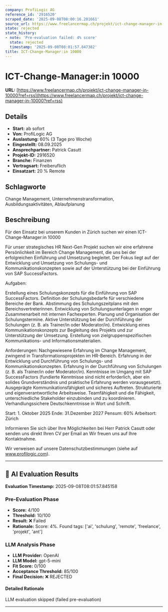 ```yaml
---
company: ProfiLogic AG
reference_id: '2916520'
scraped_date: '2025-09-08T08:00:16.201661'
source_url: https://www.freelancermap.ch/projekt/ict-change-manager-in-10000?ref=rss
state: rejected
state_history:
- note: 'Pre-evaluation failed: 4% score'
  state: rejected
  timestamp: '2025-09-08T08:01:57.847382'
title: ICT-Change-Manager:in 10000
---
```



# ICT-Change-Manager:in 10000
**URL:** [https://www.freelancermap.ch/projekt/ict-change-manager-in-10000?ref=rss](https://www.freelancermap.ch/projekt/ict-change-manager-in-10000?ref=rss)
## Details
- **Start:** ab sofort
- **Von:** ProfiLogic AG
- **Auslastung:** 60% (3 Tage pro Woche)
- **Eingestellt:** 08.09.2025
- **Ansprechpartner:** Patrick Casutt
- **Projekt-ID:** 2916520
- **Branche:** Finanzen
- **Vertragsart:** Freiberuflich
- **Einsatzart:** 20
                                                % Remote

## Schlagworte
Change Management, Unternehmenstransformation, Ausbildungsaktivitäten, Ablaufplanung

## Beschreibung
Für den Einsatz bei unserem Kunden in Zürich suchen wir einen ICT-Change-Manager:in 10000

Für unser strategisches HR Next-Gen Projekt suchen wir eine erfahrene Persönlichkeit im Bereich Change Management, die uns bei der erfolgreichen Einführung und Umsetzung begleitet. Der Fokus liegt auf der Entwicklung und
Umsetzung von Schulungs- und Kommunikationskonzepten sowie auf der Unterstützung bei der Einführung von SAP SuccessFactors.

Aufgaben:

Erstellung eines Schulungskonzepts für die Einführung von SAP SuccessFactors.
Definition der Schulungsbedarfe für verschiedene Bereiche der Bank.
Abstimmung des Schulungszeitplans mit den Bereichsvertreterinnen.
Entwicklung von Schulungsunterlagen in enger Zusammenarbeit mit internen Fachexperten.
Planung und Organisation der Schulungstermine.
Aktive Unterstützung bei der Durchführung der Schulungen (z. B. als Trainer/in oder Moderator/in).
Entwicklung eines Kommunikationskonzepts zur Begleitung des Projekts und zur Unterstützung der Umsetzung.
Erstellung von zielgruppenspezifischen Kommunikations- und Informationsmaterialien.

Anforderungen:
Nachgewiesene Erfahrung im Change Management, zwingend in Transformationsprojekten im HR-Bereich.
Erfahrung in der Entwicklung und Durchführung von Schulungs- und Kommunikationskonzepten.
Erfahrung in der Durchführung von Schulungen (z. B. als Trainer/in oder Moderator/in).
Kenntnisse im Umgang mit SAP SuccessFactors (fundierte Kenntnisse sind nicht erforderlich, aber ein solides Grundverständnis und praktische Erfahrung werden vorausgesetzt).
Ausgeprägte Kommunikationsfähigkeit und sicheres Auftreten.
Strukturierte und eigenverantwortliche Arbeitsweise.
Teamfähigkeit und die Fähigkeit, unterschiedliche Stakeholder einzubinden und zu koordinieren.
Verhandlungssichere Deutschkenntnisse in Wort und Schrift.

Start: 1. Oktober 2025
Ende: 31.Dezember 2027
Pensum: 60%
Arbeitsort: Zürich

Informieren Sie sich über Ihre Möglichkeiten bei Herr Patrick Casutt oder senden uns direkt Ihren CV per Email an Wir freuen uns auf Ihre Kontaktnahme.

Wir verweisen auf unsere Datenschutzbestimmungen (siehe auf www.profilogic.com).

---

## 🤖 AI Evaluation Results

**Evaluation Timestamp:** 2025-09-08T08:01:57.845158

### Pre-Evaluation Phase
- **Score:** 4/100
- **Threshold:** 10/100
- **Result:** ❌ Failed
- **Rationale:** Score: 4%. Found tags: ['ai', 'schulung', 'remote', 'freelance', 'projekt', 'ant']

### LLM Analysis Phase
- **LLM Provider:** OpenAI
- **LLM Model:** gpt-5-mini
- **Fit Score:** 0/100
- **Acceptance Threshold:** 85/100
- **Final Decision:** ❌ REJECTED

#### Detailed Rationale
LLM evaluation skipped (failed pre-evaluation)

---
